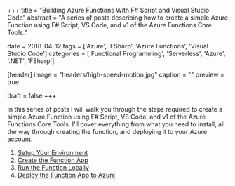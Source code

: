 +++
title = "Building Azure Functions With F# Script and Visual Studio Code"
abstract = "A series of posts describing how to create a simple Azure Function using F# Script, VS Code, and v1 of the Azure Functions Core Tools."

date = 2018-04-12
tags = ['Azure', 'FSharp', 'Azure Functions', 'Visual Studio Code']
categories = ['Functional Programming', 'Serverless', 'Azure', '.NET', 'FSharp']

[header]
image = "headers/high-speed-motion.jpg"
caption = ""
preview = true

draft = false
+++

In this series of posts I will walk you through the steps required to create a simple Azure Function using F# Script, VS Code, and v1 of the Azure Functions Core Tools.
I'll cover everything from what you need to install, all the way through creating the function, and deploying it to your Azure account.

1. [Setup Your Environment](./1-setup/)
2. [Create the Function App](./2-create-function-app/)
3. [Run the Function Locally](./3-running-locally/)
4. [Deploy the Function App to Azure](./4-deploy-to-azure/)

<br/>
<br/>
<br/>